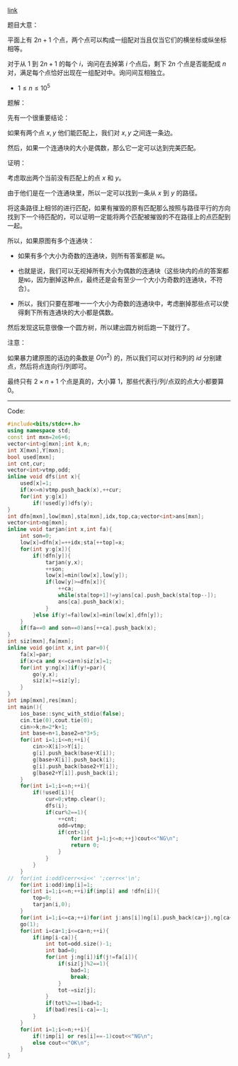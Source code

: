 [link](https://www.luogu.com.cn/problem/AT_arc045_d)

题目大意：

平面上有 $2n+1$ 个点，两个点可以构成一组配对当且仅当它们的横坐标或纵坐标相等。

对于从 $1$ 到 $2n+1$ 的每个 $i$，询问在去掉第 $i$ 个点后，剩下 $2n$ 个点是否能配成 $n$ 对，满足每个点恰好出现在一组配对中。询问间互相独立。

- $1 \leq n \leq 10^5$

题解：

先有一个很重要结论：

如果有两个点 $x,y$ 他们能匹配上，我们对 $x,y$ 之间连一条边。

然后，如果一个连通块的大小是偶数，那么它一定可以达到完美匹配。

证明：

考虑取出两个当前没有匹配上的点 $x$ 和 $y$。

由于他们是在一个连通块里，所以一定可以找到一条从 $x$ 到 $y$ 的路径。

将这条路径上相邻的进行匹配，如果有摧毁的原有匹配那么按照与路径平行的方向找到下一个待匹配的，可以证明一定能将两个匹配被摧毁的不在路径上的点匹配到一起。

所以，如果原图有多个连通块：

+ 如果有多个大小为奇数的连通块，则所有答案都是 ```NG```。

+ 也就是说，我们可以无视掉所有大小为偶数的连通块（这些块内的点的答案都是```NG```，因为删掉这种点，最终还是会有至少一个大小为奇数的连通块，不符合）。

+ 所以，我们只要在那唯一一个大小为奇数的连通块中，考虑删掉那些点可以使得剩下所有连通块的大小都是偶数。

然后发现这玩意很像一个圆方树，所以建出圆方树后跑一下就行了。

注意：

如果暴力建原图的话边的条数是 $O(n^2)$ 的，所以我们可以对行和列的 $id$ 分别建点，然后将点连向行/列即可。

最终只有 $2\times n+1$ 个点是真的，大小算 $1$，那些代表行/列/点双的点大小都要算 $0$。

---

Code:

```cpp
#include<bits/stdc++.h>
using namespace std;
const int mxn=2e6+6;
vector<int>g[mxn];int k,n;
int X[mxn],Y[mxn];
bool used[mxn];
int cnt,cur;
vector<int>vtmp,odd;
inline void dfs(int x){
	used[x]=1;
	if(x<=n)vtmp.push_back(x),++cur;
	for(int y:g[x])
		if(!used[y])dfs(y);
}
int dfn[mxn],low[mxn],sta[mxn],idx,top,ca;vector<int>ans[mxn];
vector<int>ng[mxn];
inline void tarjan(int x,int fa){
	int son=0;
	low[x]=dfn[x]=++idx;sta[++top]=x;
	for(int y:g[x]){
		if(!dfn[y]){
			tarjan(y,x);
			++son;
			low[x]=min(low[x],low[y]);
			if(low[y]>=dfn[x]){
				++ca;
				while(sta[top+1]!=y)ans[ca].push_back(sta[top--]);
				ans[ca].push_back(x);
			}
		}else if(y!=fa)low[x]=min(low[x],dfn[y]);
	}
	if(fa==0 and son==0)ans[++ca].push_back(x);
}
int siz[mxn],fa[mxn];
inline void go(int x,int par=0){
	fa[x]=par;
	if(x>ca and x<=ca+n)siz[x]=1;
	for(int y:ng[x])if(y!=par){
		go(y,x);
		siz[x]+=siz[y];
	}
}
int imp[mxn],res[mxn];
int main(){
	ios_base::sync_with_stdio(false);
	cin.tie(0),cout.tie(0);
	cin>>k;n=2*k+1;
	int base=n+1,base2=n*3+5;
	for(int i=1;i<=n;++i){
		cin>>X[i]>>Y[i];
		g[i].push_back(base+X[i]);
		g[base+X[i]].push_back(i);
		g[i].push_back(base2+Y[i]);
		g[base2+Y[i]].push_back(i);
	}
	for(int i=1;i<=n;++i){
		if(!used[i]){
			cur=0;vtmp.clear();
			dfs(i);
			if(cur%2==1){
				++cnt;
				odd=vtmp;
				if(cnt>1){
					for(int j=1;j<=n;++j)cout<<"NG\n";
					return 0;
				}
			}
		}
	}
//	for(int i:odd)cerr<<i<<' ';cerr<<'\n';
	for(int i:odd)imp[i]=1;
	for(int i=1;i<=n;++i)if(imp[i] and !dfn[i]){
		top=0;
		tarjan(i,0);
	}
	for(int i=1;i<=ca;++i)for(int j:ans[i])ng[i].push_back(ca+j),ng[ca+j].push_back(i);
	go(1);
	for(int i=ca+1;i<=ca+n;++i){
		if(imp[i-ca]){
			int tot=odd.size()-1;
			int bad=0;
			for(int j:ng[i])if(j!=fa[i]){
				if(siz[j]%2==1){
					bad=1;
					break;
				}
				tot-=siz[j];
			}
			if(tot%2==1)bad=1;
			if(bad)res[i-ca]=-1;
		}
	}
	for(int i=1;i<=n;++i){
		if(!imp[i] or res[i]==-1)cout<<"NG\n";
		else cout<<"OK\n";
	}
}
```
